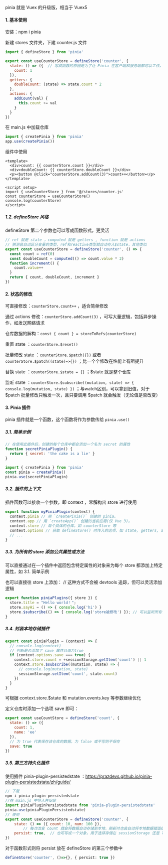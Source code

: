 pinia 就是 Vuex 的升级版，相当于 Vuex5 



#### 1. 基本使用

安装：npm i pinia 

新建 stores 文件夹，下建 counter.js 文件

```js
import { defineStore } from 'pinia'

export const useCounterStore = defineStore('counter', {
  state: () => ({  // 写成函数的原因是为了让 Pinia 在客户端和服务端都可以工作，具体原因不明
    count: 1
  }),
  getters: {
    doubleCount: (state) => state.count * 2
  },
  actions: {
    addCount(val) {
      this.count += val
    }
  }
})
```

在 main.js 中加载仓库

```js
import { createPinia } from 'pinia'
app.use(createPinia())
```

组件中使用

```vue
<template>
  <div>count: {{ counterStore.count }}</div>
  <div>doubleCount: {{ counterStore.doubleCount }}</div>
  <p><button @click="counterStore.addCount(3)">count++</button></p>
</template>

<script setup>
import { useCounterStore } from '@/stores/counter.js'
const counterStore = useCounterStore()
console.log(counterStore)
</script>
```

##### 1.2. defineStore 风格

defineStore 第二个参数也可以写成函数形式，更灵活

```js
// ref 就是 state ，computed 就是 getters , function 就是 actions
// 猜测会自动区分变量的类型，ref和reactive类型就自动存入$state，其他类似
export const useCounterStore = defineStore('counter', () => {
  const count = ref(0)
  const doubleCount = computed(() => count.value * 2)
  function increment() {
    count.value++
  }
  return { count, doubleCount, increment }
})
```



#### 2. 状态的修改

可直接修改：`counterStore.count++` ，适合简单修改

通过 actions 修改：`counterStore.addCount(3)` ，可写大量逻辑，包括异步操作，如发送网络请求

仓库数据的解构：`const { count } = storeToRefs(counterStore)`

重置 state ：`counterStore.$reset()`

批量修改 state ：`counterStore.$patch({})` 或者 `counterStore.$patch((state)=>{})` ；比一个个修改在性能上有所提升

替换 state ：`counterStore.$state = {}` ；$state 就是整个仓库

监听 state ：`counterStore.$subscribe((mutation, state) => { console.log(mutation, state) })` ；与watch区别，可以拿到旧值，对于 $patch 批量修改只触发一次，且只要调用 $patch 就会触发（无论值是否改变）



#### 3. Pinia 插件

pinia 插件就是一个函数，这个函数将作为参数传给 `pinia.use()` 

##### 3.1. 简单示例

```js
// 在使用此插件后，创建的每个仓库中都会添加一个名为 secret 的属性
function secretPiniaPlugin() {
  return { secret: 'the cake is a lie' }
}

import { createPinia } from 'pinia'
const pinia = createPinia()
pinia.use(secretPiniaPlugin)
```

##### 3.2. 插件的上下文

插件函数可以接收一个参数，即 context ，常解构出 store 进行使用

```js
export function myPiniaPlugin(context) {
  context.pinia // 用 `createPinia()` 创建的 pinia。 
  context.app // 用 `createApp()` 创建的当前应用(仅 Vue 3)。
  context.store // 每个具体的仓库，如 counterStore 等
  context.options // 获取 defineStore() 时传入的选项，如 state, getters, actions 等自定义属性
  // ...
}
```

##### 3.3. 为所有的 store 添加公共属性或方法

可以直接通过在一个插件中返回包含特定属性的对象来为每个 store 都添加上特定属性，如 3.1. 简单示例

也可以直接往 store 上添加：   // 这种方式不会被 devtools 追踪，但可以灵活添加逻辑

```js
export function piniaPlugins({ store }) {
  store.title = "Hello world！";
  store.sayHi = () => { console.log('hi') }
  store.$subscribe(() => { console.log('store被修改') }); // 可以监听所有仓库状态的变化
}
```

##### 3.4. 封装本地存储插件

```js
export const piniaPlugin = (context) => {
  // console.log(context)
  // 判断是否添加了 save 属性且值为true
  if (context.options.save === true) {
    context.store.count = +sessionStorage.getItem('count') || 1
    context.store.$subscribe((mutation, state) => {
      // console.log(mutation, state)
      sessionStorage.setItem('count', state.count)
    })
  }
}
```

可根据 context.store.$state 和 mutation.events.key 等参数继续优化

定义仓库时添加一个选项 save 即可：

```js
export const useCountStore = defineStore('count', {
  state: () => ({
    count: 1,
    name: 'ee'
  }),
  // 为 true 代表保存该仓库的数据，为 false 或不写则不保存
  save: true
})
```

##### 3.5. 第三方持久化插件

使用插件 pinia-plugin-persistedstate ：https://prazdevs.github.io/pinia-plugin-persistedstate/zh/guide/

```js
// 下载
npm i pinia-plugin-persistedstate
//在 main.js 中导入并安装
import piniaPluginPersistedstate from 'pinia-plugin-persistedstate'
pinia.use(piniaPluginPersistedstate)
// 使用
export const useCounterStore = defineStore('counter', {
    state: () => ({ count: 10, num: 100 }),
		// 每次改变 count 就会将数据自动存储到本地，刷新时也会自动将本地数据赋值给 count 
    persist: true,  // 也可写成一个对象，用于选择存储在 sessionStorage 还是 localStorage 中
}) 
```

对于函数形式则将 persist 放在 defineStore 的第三个参数中

```ts
defineStore('counter', ()=>{}, { persist: true })
```



